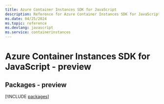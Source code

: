 ```yaml
---
title: Azure Container Instances SDK for JavaScript
description: Reference for Azure Container Instances SDK for JavaScript
ms.date: 04/25/2024
ms.topic: reference
ms.devlang: javascript
ms.service: containerinstances
---
```

# Azure Container Instances SDK for JavaScript - preview
## Packages - preview
[!INCLUDE [packages](container-instances-index.md)]